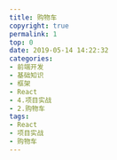 ```yaml
---
title: 购物车
copyright: true
permalink: 1
top: 0
date: 2019-05-14 14:22:32
categories:
- 前端开发
- 基础知识
- 框架
- React
- 4.项目实战
- 2.购物车
tags:
- React
- 项目实战
- 购物车
---
```

